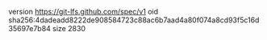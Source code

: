 version https://git-lfs.github.com/spec/v1
oid sha256:4dadeadd8222de908584723c88ac6b7aad4a80f074a8cd93f5c16d35697e7b84
size 2830

